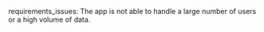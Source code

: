 requirements_issues: The app is not able to handle a large number of users or a high volume of data.
